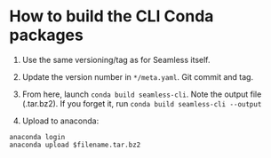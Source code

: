 How to build the CLI Conda packages
===================================

1. Use the same versioning/tag as for Seamless itself.

2. Update the version number in `*/meta.yaml`. Git commit and tag.

3. From here, launch `conda build seamless-cli`. Note the output file (.tar.bz2).
If you forget it, run `conda build seamless-cli --output`

4. Upload to anaconda:
```
anaconda login
anaconda upload $filename.tar.bz2
```
